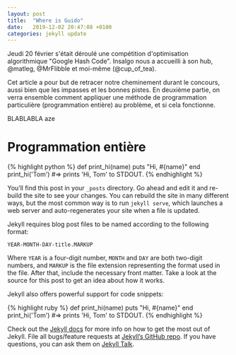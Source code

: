 ```yaml
---
layout: post
title:  "Where is Guido"
date:   2019-12-02 20:47:08 +0100
categories: jekyll update
---
```


Jeudi 20 février s'était déroulé une compétition d'optimisation algorithmique "Google Hash Code".
Insalgo nous a accueilli à son hub, @matleg, @MrFlibble et moi-même (@cup_of_tea).

Cet article a pour but de retracer notre cheminement durant le concours, aussi bien que les impasses et les bonnes pistes.
En deuxième partie, on verra ensemble comment appliquer une méthode de programmation particulière (programmation entière) au problème, et si cela fonctionne.


BLABLABLA
aze


# Programmation entière


{% highlight python %}
def print_hi(name)
  puts "Hi, #{name}"
end
print_hi('Tom')
#=> prints 'Hi, Tom' to STDOUT.
{% endhighlight %}







You’ll find this post in your `_posts` directory. Go ahead and edit it and re-build the site to see your changes. You can rebuild the site in many different ways, but the most common way is to run `jekyll serve`, which launches a web server and auto-regenerates your site when a file is updated.

Jekyll requires blog post files to be named according to the following format:

`YEAR-MONTH-DAY-title.MARKUP`

Where `YEAR` is a four-digit number, `MONTH` and `DAY` are both two-digit numbers, and `MARKUP` is the file extension representing the format used in the file. After that, include the necessary front matter. Take a look at the source for this post to get an idea about how it works.

Jekyll also offers powerful support for code snippets:

{% highlight ruby %}
def print_hi(name)
  puts "Hi, #{name}"
end
print_hi('Tom')
#=> prints 'Hi, Tom' to STDOUT.
{% endhighlight %}

Check out the [Jekyll docs][jekyll-docs] for more info on how to get the most out of Jekyll. File all bugs/feature requests at [Jekyll’s GitHub repo][jekyll-gh]. If you have questions, you can ask them on [Jekyll Talk][jekyll-talk].

[jekyll-docs]: https://jekyllrb.com/docs/home
[jekyll-gh]:   https://github.com/jekyll/jekyll
[jekyll-talk]: https://talk.jekyllrb.com/

